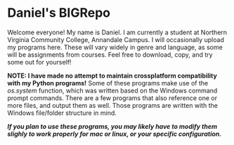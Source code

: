 # Daniel's BIGRepo
Welcome everyone! My name is Daniel. I am currently a student at Northern Virginia Community College, Annandale Campus.
I will occasionally upload my programs here. These will vary widely in genre and language, as some will be assignments from courses. Feel free to download, copy, and try some out for yourself! 

<b>NOTE: I have made no attempt to maintain crossplatform compatibility with my Python programs!</b> Some of these programs make use of the<i> os.system </i>function, which was written based on the Windows command prompt commands. There are a few programs that also reference one or more files, and output them as well. Those programs are written with the Windows file/folder structure in mind. 

<b><i>If you plan to use these programs, you may likely have to modify them slighly to work properly for mac or linux, or your specific configuration.</b></i>
